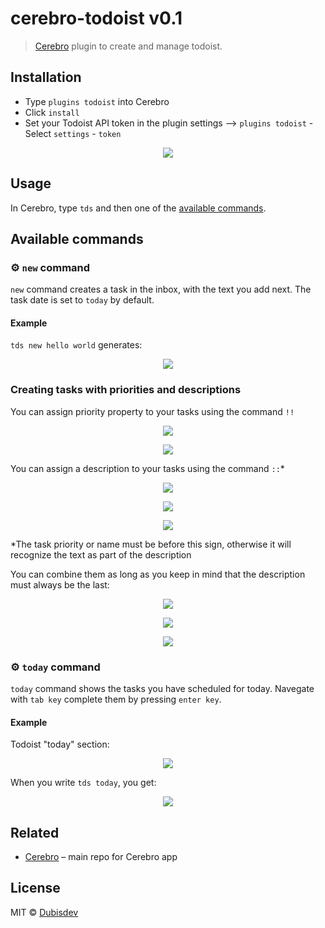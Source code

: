 # cerebro-todoist v0.1

> [Cerebro](https://cerebroapp.com) plugin to create and manage todoist.

## Installation

- Type `plugins todoist` into Cerebro
- Click `install`
- Set your Todoist API token in the plugin settings --> `plugins todoist` - Select `settings` - `token`

<p align="center">
  <img src="https://github.com/dubisdev/cerebro-todoist/raw/master/readme_files/settings_token.png">
</p>

## Usage

In Cerebro, type `tds` and then one of the [available commands](#available-commands).

## Available commands

### ⚙ `new` command

`new` command creates a task in the inbox, with the text you add next. The task date is set to `today` by default.

#### Example

`tds new hello world` generates:

<p align="center">
  <img src="https://github.com/dubisdev/cerebro-todoist/raw/master/readme_files/new_note.png">
</p>

### Creating tasks with priorities and descriptions

You can assign priority property to your tasks using the command `!!`

<p align="center">
  <img src="https://github.com/dubisdev/cerebro-todoist/raw/master/readme_files/priority_cerebro.png">
</p>
<p align="center">
  <img src="https://github.com/dubisdev/cerebro-todoist/raw/master/readme_files/priority_todoist.png">
</p>

You can assign a description to your tasks using the command `::`\*

<p align="center">
  <img src="https://github.com/dubisdev/cerebro-todoist/raw/master/readme_files/description_cerebro.png">
</p>
<p align="center">
  <img src="https://github.com/dubisdev/cerebro-todoist/raw/master/readme_files/description1_todoist.png">
</p>
<p align="center">
  <img src="https://github.com/dubisdev/cerebro-todoist/raw/master/readme_files/description_todoist.png">
</p>

\*The task priority or name must be before this sign, otherwise it will recognize the text as part of the description

You can combine them as long as you keep in mind that the description must always be the last:

<p align="center">
  <img src="https://github.com/dubisdev/cerebro-todoist/raw/master/readme_files/combined_cerebro.png">
</p>
<p align="center">
  <img src="https://github.com/dubisdev/cerebro-todoist/raw/master/readme_files/combined1_todoist.png">
</p>
<p align="center">
  <img src="https://github.com/dubisdev/cerebro-todoist/raw/master/readme_files/combined_todoist.png">
</p>

### ⚙ `today` command

`today` command shows the tasks you have scheduled for today.
Navegate with `tab key` complete them by pressing `enter key`.

#### Example

Todoist "today" section:

<p align="center">
  <img src="https://github.com/dubisdev/cerebro-todoist/raw/master/readme_files/today_todoist.png">
</p>

When you write `tds today`, you get:

<p align="center">
  <img src="https://raw.githubusercontent.com/dubisdev/cerebro-todoist/master/readme_files/today_cerebro.png">
</p>

## Related

- [Cerebro](http://github.com/KELiON/cerebro) – main repo for Cerebro app

## License

MIT © [Dubisdev](https://dubis.dev)
